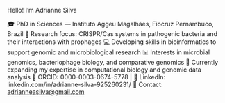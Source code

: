 Hello! I’m Adrianne Silva

🎓 PhD in Sciences — Instituto Aggeu Magalhães, Fiocruz Pernambuco, Brazil
🔬 Research focus: CRISPR/Cas systems in pathogenic bacteria and their interactions with prophages
💻 Developing skills in bioinformatics to support genomic and microbiological research
📊 Interests in microbial genomics, bacteriophage biology, and comparative genomics
🌱 Currently expanding my expertise in computational biology and genomic data analysis
📄 ORCID: 0000-0003-0674-5778 | 🔗 LinkedIn: linkedin.com/in/adrianne-silva-925260231/
📧 Contact: adrianneasilva@gmail.com

